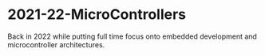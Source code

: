 # 2021-22-MicroControllers
Back in 2022 while putting full time focus onto embedded development and microcontroller architectures.
